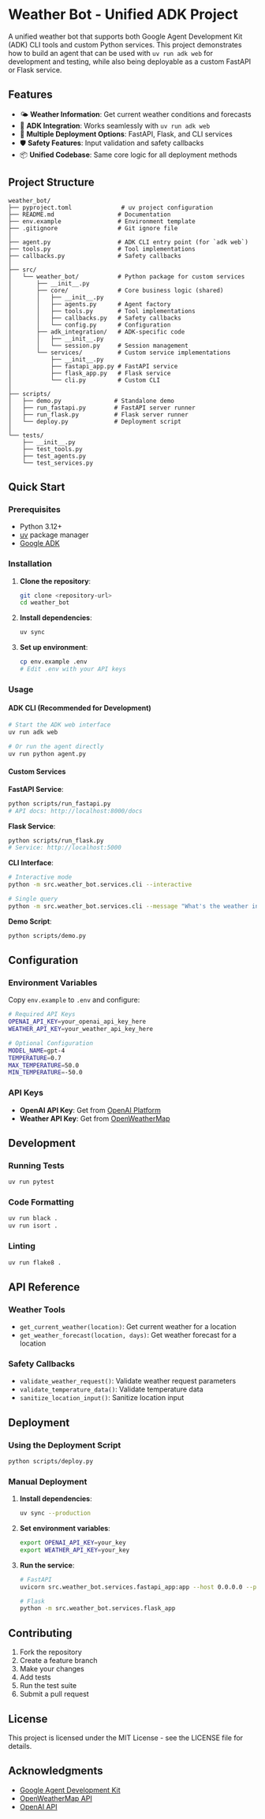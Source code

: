 # Weather Bot - Unified ADK Project

A unified weather bot that supports both Google Agent Development Kit (ADK) CLI tools and custom Python services. This project demonstrates how to build an agent that can be used with `uv run adk web` for development and testing, while also being deployable as a custom FastAPI or Flask service.

## Features

- 🌤️ **Weather Information**: Get current weather conditions and forecasts
- 🔧 **ADK Integration**: Works seamlessly with `uv run adk web`
- 🚀 **Multiple Deployment Options**: FastAPI, Flask, and CLI services
- 🛡️ **Safety Features**: Input validation and safety callbacks
- 📦 **Unified Codebase**: Same core logic for all deployment methods

## Project Structure

```
weather_bot/
├── pyproject.toml              # uv project configuration
├── README.md                  # Documentation
├── env.example                # Environment template
├── .gitignore                 # Git ignore file
│
├── agent.py                   # ADK CLI entry point (for `adk web`)
├── tools.py                   # Tool implementations  
├── callbacks.py               # Safety callbacks
│
├── src/
│   └── weather_bot/           # Python package for custom services
│       ├── __init__.py
│       ├── core/              # Core business logic (shared)
│       │   ├── __init__.py
│       │   ├── agents.py      # Agent factory
│       │   ├── tools.py       # Tool implementations
│       │   ├── callbacks.py   # Safety callbacks
│       │   └── config.py      # Configuration
│       ├── adk_integration/   # ADK-specific code
│       │   ├── __init__.py
│       │   └── session.py     # Session management
│       └── services/          # Custom service implementations
│           ├── __init__.py
│           ├── fastapi_app.py # FastAPI service
│           ├── flask_app.py   # Flask service
│           └── cli.py         # Custom CLI
│
├── scripts/
│   ├── demo.py               # Standalone demo
│   ├── run_fastapi.py        # FastAPI server runner
│   ├── run_flask.py          # Flask server runner
│   └── deploy.py             # Deployment script
│
└── tests/
    ├── __init__.py
    ├── test_tools.py
    ├── test_agents.py
    └── test_services.py
```

## Quick Start

### Prerequisites

- Python 3.12+
- [uv](https://github.com/astral-sh/uv) package manager
- [Google ADK](https://github.com/google/agent-development-kit)

### Installation

1. **Clone the repository**:
   ```bash
   git clone <repository-url>
   cd weather_bot
   ```

2. **Install dependencies**:
   ```bash
   uv sync
   ```

3. **Set up environment**:
   ```bash
   cp env.example .env
   # Edit .env with your API keys
   ```

### Usage

#### ADK CLI (Recommended for Development)

```bash
# Start the ADK web interface
uv run adk web

# Or run the agent directly
uv run python agent.py
```

#### Custom Services

**FastAPI Service**:
```bash
python scripts/run_fastapi.py
# API docs: http://localhost:8000/docs
```

**Flask Service**:
```bash
python scripts/run_flask.py
# Service: http://localhost:5000
```

**CLI Interface**:
```bash
# Interactive mode
python -m src.weather_bot.services.cli --interactive

# Single query
python -m src.weather_bot.services.cli --message "What's the weather in London?"
```

**Demo Script**:
```bash
python scripts/demo.py
```

## Configuration

### Environment Variables

Copy `env.example` to `.env` and configure:

```bash
# Required API Keys
OPENAI_API_KEY=your_openai_api_key_here
WEATHER_API_KEY=your_weather_api_key_here

# Optional Configuration
MODEL_NAME=gpt-4
TEMPERATURE=0.7
MAX_TEMPERATURE=50.0
MIN_TEMPERATURE=-50.0
```

### API Keys

- **OpenAI API Key**: Get from [OpenAI Platform](https://platform.openai.com/)
- **Weather API Key**: Get from [OpenWeatherMap](https://openweathermap.org/api)

## Development

### Running Tests

```bash
uv run pytest
```

### Code Formatting

```bash
uv run black .
uv run isort .
```

### Linting

```bash
uv run flake8 .
```

## API Reference

### Weather Tools

- `get_current_weather(location)`: Get current weather for a location
- `get_weather_forecast(location, days)`: Get weather forecast for a location

### Safety Callbacks

- `validate_weather_request()`: Validate weather request parameters
- `validate_temperature_data()`: Validate temperature data
- `sanitize_location_input()`: Sanitize location input

## Deployment

### Using the Deployment Script

```bash
python scripts/deploy.py
```

### Manual Deployment

1. **Install dependencies**:
   ```bash
   uv sync --production
   ```

2. **Set environment variables**:
   ```bash
   export OPENAI_API_KEY=your_key
   export WEATHER_API_KEY=your_key
   ```

3. **Run the service**:
   ```bash
   # FastAPI
   uvicorn src.weather_bot.services.fastapi_app:app --host 0.0.0.0 --port 8000
   
   # Flask
   python -m src.weather_bot.services.flask_app
   ```

## Contributing

1. Fork the repository
2. Create a feature branch
3. Make your changes
4. Add tests
5. Run the test suite
6. Submit a pull request

## License

This project is licensed under the MIT License - see the LICENSE file for details.

## Acknowledgments

- [Google Agent Development Kit](https://github.com/google/agent-development-kit)
- [OpenWeatherMap API](https://openweathermap.org/api)
- [OpenAI API](https://platform.openai.com/) 